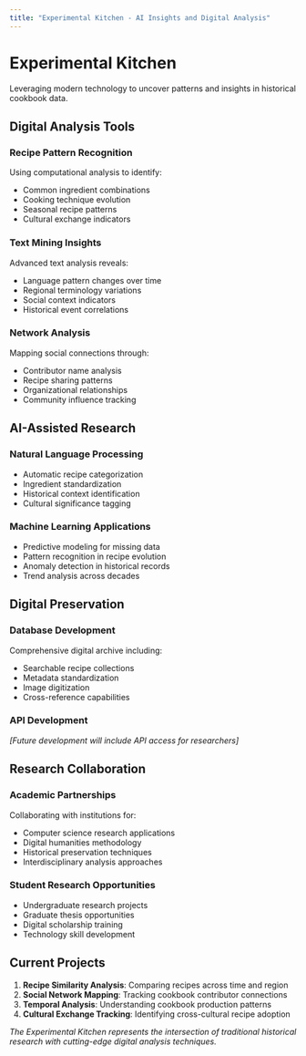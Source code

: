 ```yaml
---
title: "Experimental Kitchen - AI Insights and Digital Analysis"
---
```


# Experimental Kitchen

Leveraging modern technology to uncover patterns and insights in historical cookbook data.

## Digital Analysis Tools

### Recipe Pattern Recognition
Using computational analysis to identify:
- Common ingredient combinations
- Cooking technique evolution
- Seasonal recipe patterns
- Cultural exchange indicators

### Text Mining Insights
Advanced text analysis reveals:
- Language pattern changes over time
- Regional terminology variations
- Social context indicators
- Historical event correlations

### Network Analysis
Mapping social connections through:
- Contributor name analysis
- Recipe sharing patterns
- Organizational relationships
- Community influence tracking

## AI-Assisted Research

### Natural Language Processing
- Automatic recipe categorization
- Ingredient standardization
- Historical context identification
- Cultural significance tagging

### Machine Learning Applications
- Predictive modeling for missing data
- Pattern recognition in recipe evolution
- Anomaly detection in historical records
- Trend analysis across decades

## Digital Preservation

### Database Development
Comprehensive digital archive including:
- Searchable recipe collections
- Metadata standardization
- Image digitization
- Cross-reference capabilities

### API Development
*[Future development will include API access for researchers]*

## Research Collaboration

### Academic Partnerships
Collaborating with institutions for:
- Computer science research applications
- Digital humanities methodology
- Historical preservation techniques
- Interdisciplinary analysis approaches

### Student Research Opportunities
- Undergraduate research projects
- Graduate thesis opportunities
- Digital scholarship training
- Technology skill development

## Current Projects

1. **Recipe Similarity Analysis**: Comparing recipes across time and region
2. **Social Network Mapping**: Tracking cookbook contributor connections
3. **Temporal Analysis**: Understanding cookbook production patterns
4. **Cultural Exchange Tracking**: Identifying cross-cultural recipe adoption

*The Experimental Kitchen represents the intersection of traditional historical research with cutting-edge digital analysis techniques.*
